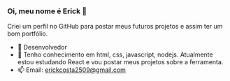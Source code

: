 ### Oi, meu nome é Erick 👋

Criei um perfil no GitHub para postar meus futuros projetos e assim ter um bom portfólio.

- 🔭 Desenvolvedor
- 🌱 Tenho conhecimento em html, css, javascript, nodejs. Atualmente estou estudando React e vou postar meus projetos sobre a ferramenta.
- 📫 Email: erickcosta2509@gmail.com
